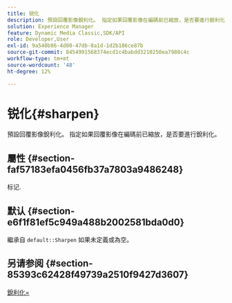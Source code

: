 ```yaml
---
title: 锐化
description: 預設回覆影像銳利化。 指定如果回覆影像在編碼前已縮放，是否要進行銳利化。
solution: Experience Manager
feature: Dynamic Media Classic,SDK/API
role: Developer,User
exl-id: 9a540b86-4d00-47db-8a1d-1d2b186ce87b
source-git-commit: 8454991568374ecd1c4babdd3210250ea7988c4c
workflow-type: tm+mt
source-wordcount: '48'
ht-degree: 12%

---
```


# 锐化{#sharpen}

預設回覆影像銳利化。 指定如果回覆影像在編碼前已縮放，是否要進行銳利化。

## 屬性 {#section-faf57183efa0456fb37a7803a9486248}

标记.

## 默认 {#section-e6f1f81ef5c949a488b2002581bda0d0}

繼承自 `default::Sharpen` 如果未定義或為空。

## 另请参阅 {#section-85393c62428f49739a2510f9427d3607}

[銳利化=](../../../../../ir-api/http-protocol/image-rendering-api-ref/c-ir-http-protocol-ref/c-ir-http-protocol-command-reference/r-ir-http-sharpen.md#reference-13034d22d176483cb99ccafc2a4f6a6e)
